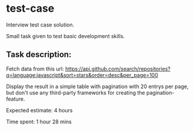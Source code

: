 # test-case
Interview test case solution.

Small task given to test basic development skills.

## Task description:
Fetch data from this url: https://api.github.com/search/repositories?q=language:javascript&sort=stars&order=desc&per_page=100

Display the result in a simple table with pagination with 20 entrys per page, but don't use any third-party frameworks for creating the pagination-feature.

Expected estimate: 4 hours

Time spent: 1 hour 28 mins
